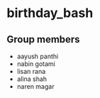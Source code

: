 # birthday_bash
## Group members
- aayush panthi
- nabin gotami
- lisan rana
- alina shah
- naren magar
